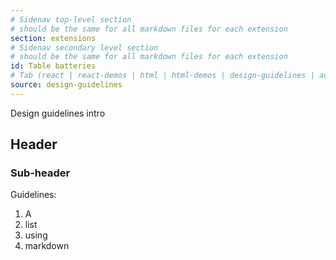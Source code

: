 ```yaml
---
# Sidenav top-level section
# should be the same for all markdown files for each extension
section: extensions
# Sidenav secondary level section
# should be the same for all markdown files for each extension
id: Table batteries
# Tab (react | react-demos | html | html-demos | design-guidelines | accessibility)
source: design-guidelines
---
```


Design guidelines intro

## Header

### Sub-header

Guidelines:

1. A
1. list
1. using
1. markdown
